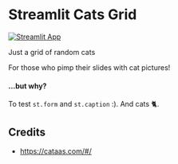 # Streamlit Cats Grid

[![Streamlit App](https://static.streamlit.io/badges/streamlit_badge_black_white.svg)](https://share.streamlit.io/andfanilo/s4a-cats-grid/main/app.py)

Just a grid of random cats

For those who pimp their slides with cat pictures!

#### ...but why?

To test `st.form` and `st.caption` :). And cats 🐈.

## Credits

* https://cataas.com/#/
